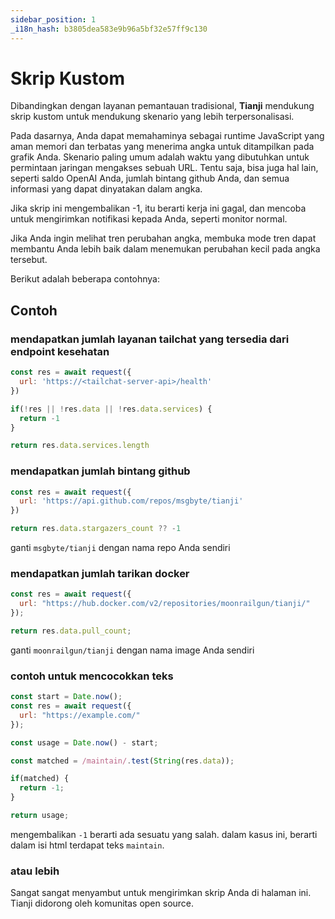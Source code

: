 ```yaml
---
sidebar_position: 1
_i18n_hash: b3805dea583e9b96a5bf32e57ff9c130
---
```

# Skrip Kustom

Dibandingkan dengan layanan pemantauan tradisional, **Tianji** mendukung skrip kustom untuk mendukung skenario yang lebih terpersonalisasi.

Pada dasarnya, Anda dapat memahaminya sebagai runtime JavaScript yang aman memori dan terbatas yang menerima angka untuk ditampilkan pada grafik Anda. Skenario paling umum adalah waktu yang dibutuhkan untuk permintaan jaringan mengakses sebuah URL. Tentu saja, bisa juga hal lain, seperti saldo OpenAI Anda, jumlah bintang github Anda, dan semua informasi yang dapat dinyatakan dalam angka.

Jika skrip ini mengembalikan -1, itu berarti kerja ini gagal, dan mencoba untuk mengirimkan notifikasi kepada Anda, seperti monitor normal.

Jika Anda ingin melihat tren perubahan angka, membuka mode tren dapat membantu Anda lebih baik dalam menemukan perubahan kecil pada angka tersebut.

Berikut adalah beberapa contohnya:

## Contoh

### mendapatkan jumlah layanan tailchat yang tersedia dari endpoint kesehatan

```js
const res = await request({
  url: 'https://<tailchat-server-api>/health'
})

if(!res || !res.data || !res.data.services) {
  return -1
}

return res.data.services.length
```

### mendapatkan jumlah bintang github

```js
const res = await request({
  url: 'https://api.github.com/repos/msgbyte/tianji'
})

return res.data.stargazers_count ?? -1
```

ganti `msgbyte/tianji` dengan nama repo Anda sendiri

### mendapatkan jumlah tarikan docker

```js
const res = await request({
  url: "https://hub.docker.com/v2/repositories/moonrailgun/tianji/"
});

return res.data.pull_count;
```

ganti `moonrailgun/tianji` dengan nama image Anda sendiri

### contoh untuk mencocokkan teks

```js
const start = Date.now();
const res = await request({
  url: "https://example.com/"
});

const usage = Date.now() - start;

const matched = /maintain/.test(String(res.data));

if(matched) {
  return -1;
}

return usage;
```

mengembalikan `-1` berarti ada sesuatu yang salah. dalam kasus ini, berarti dalam isi html terdapat teks `maintain`.

### atau lebih

Sangat sangat menyambut untuk mengirimkan skrip Anda di halaman ini. Tianji didorong oleh komunitas open source.
